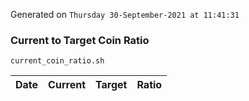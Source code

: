 Generated on `Thursday 30-September-2021 at 11:41:31`

### Current to Target Coin Ratio
`current_coin_ratio.sh`

Date|Current|Target|Ratio
---|---|---|---
